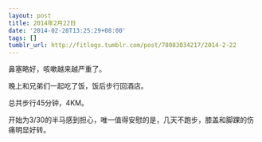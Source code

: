 ```yaml
---
layout: post
title: 2014年2月22日
date: '2014-02-28T13:25:29+08:00'
tags: []
tumblr_url: http://fitlogs.tumblr.com/post/78083034217/2014-2-22
---
```

鼻塞略好，咳嗽越来越严重了。

晚上和兄弟们一起吃了饭，饭后步行回酒店。

总共步行45分钟，4KM。

开始为3/30的半马感到担心，唯一值得安慰的是，几天不跑步，膝盖和脚踝的伤痛明显好转。
